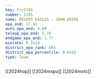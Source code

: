 ```yaml
---
key: frc5705
number: 5705
name: DESERT EAGLES - JOHN DEERE
epa_end: 17.41
auto_epa_end: 9.89
teleop_epa_end: 5.76
endgame_epa_end: 1.77
winrate: 0.5114
district_epa_rank: 603
district_epa_percentile: 0.6652
type: Team
---
```

[[2024hop]]
[[2024mxpu]]
[[2024mxto]]
